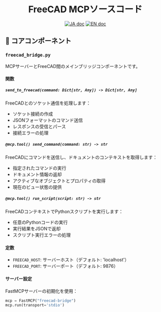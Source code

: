 <h1 align="center">FreeCAD MCPソースコード</h1>

<p align="center">
   <a href="README_JP.md"><img src="https://img.shields.io/badge/ドキュメント-日本語-white.svg" alt="JA doc"/></a>
   <a href="README.md"><img src="https://img.shields.io/badge/english-document-white.svg" alt="EN doc"></a>
</p>

## 🔧 コアコンポーネント

### `freecad_bridge.py`

MCPサーバーとFreeCAD間のメインブリッジコンポーネントです。

#### 関数

##### `send_to_freecad(command: Dict[str, Any]) -> Dict[str, Any]`
FreeCADとのソケット通信を処理します：
- ソケット接続の作成
- JSONフォーマットのコマンド送信
- レスポンスの受信とパース
- 接続エラーの処理

##### `@mcp.tool() send_command(command: str) -> str`
FreeCADにコマンドを送信し、ドキュメントのコンテキストを取得します：
- 指定されたコマンドの実行
- ドキュメント情報の返却
- アクティブなオブジェクトとプロパティの取得
- 現在のビュー状態の提供

##### `@mcp.tool() run_script(script: str) -> str`
FreeCADコンテキストでPythonスクリプトを実行します：
- 任意のPythonコードの実行
- 実行結果をJSONで返却
- スクリプト実行エラーの処理

#### 定数

- `FREECAD_HOST`: サーバーホスト（デフォルト: 'localhost'）
- `FREECAD_PORT`: サーバーポート（デフォルト: 9876）

#### サーバー設定

FastMCPサーバーの初期化を使用：
```python
mcp = FastMCP("freecad-bridge")
mcp.run(transport='stdio')
```

